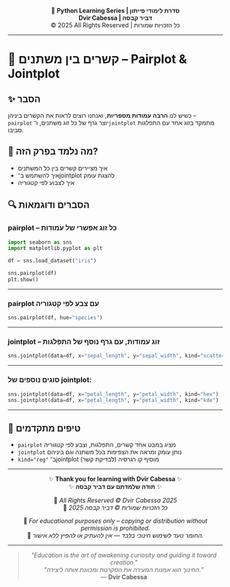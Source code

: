 <!-- DC_HEADER_START -->
<div align="center">

🐍 **Python Learning Series | סדרת לימודי פייתון**  
**Dvir Cabessa | דביר קבסה**  
© 2025 All Rights Reserved | כל הזכויות שמורות

</div>

---
<!-- DC_HEADER_END -->

# 📘 קשרים בין משתנים – Pairplot & Jointplot

## ✨ הסבר

כשיש לנו **הרבה עמודות מספריות**, ואנחנו רוצים לראות את הקשרים ביניהן –  
`pairplot` יוצר גרף של כל זוג משתנים, ו־`jointplot` מתמקד בזוג אחד עם התפלגות סביבו.

## 🧠 מה נלמד בפרק הזה?
- איך מציירים קשרים בין כל המשתנים
- איך להשתמש ב־jointplot להצגת עומק
- איך לצבוע לפי קטגוריה

## 🔍 הסברים ודוגמאות

### pairplot – כל זוג אפשרי של עמודות
```python
import seaborn as sns
import matplotlib.pyplot as plt

df = sns.load_dataset("iris")

sns.pairplot(df)
plt.show()
```

---

### pairplot עם צבע לפי קטגוריה
```python
sns.pairplot(df, hue="species")
```

---

### jointplot – זוג עמודות, עם גרף נוסף של התפלגות
```python
sns.jointplot(data=df, x="sepal_length", y="sepal_width", kind="scatter")
```

---

### סוגים נוספים של jointplot:
```python
sns.jointplot(data=df, x="petal_length", y="petal_width", kind="hex")      # ריבועים צבעוניים
sns.jointplot(data=df, x="petal_length", y="petal_width", kind="kde")      # צפיפות חלקה
```

---

## 💬 טיפים מתקדמים

* `pairplot` מציג במבט אחד קשרים, התפלגות, וצבע לפי קטגוריה  
* `jointplot` נותן עומק ומראה את הצפיפות בכל משתנה וגם ביניהם  
* `kind="reg"` ב־jointplot מוסיף קו רגרסיה (לבדיקת קשר)

<!-- DC_FOOTER_START -->
---

<div align="center">

✨ **Thank you for learning with Dvir Cabessa** ✨  
✨ **תודה שלמדתם עם דביר קבסה** ✨  

📘 *All Rights Reserved © Dvir Cabessa 2025*  
📘 *כל הזכויות שמורות © דביר קבסה 2025*  

🔗 *For educational purposes only – copying or distribution without permission is prohibited.*  
🔗 *החומר נועד לשימוש חינוכי בלבד — אין להעתיק או להפיץ ללא אישור.*

---

> _"Education is the art of awakening curiosity and guiding it toward creation."_  
> _"החינוך הוא אמנות המעירה את הסקרנות ומכוונת אותה ליצירה."_  
> — **Dvir Cabessa**

</div>
<!-- DC_FOOTER_END -->

